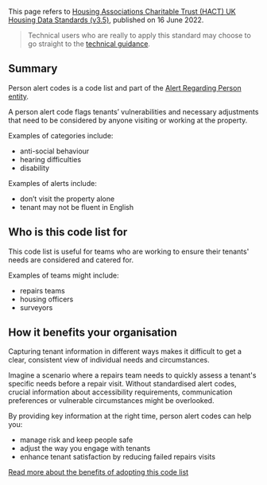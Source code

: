 This page refers to [Housing Associations Charitable Trust (HACT) UK Housing Data Standards (v3.5)](https://hact.org.uk/tools-and-services/uk-housing-data-standards/), published on 16 June 2022\.

> Technical users who are really to apply this standard may choose to go straight to the [technical guidance](https://housing-data-standards.netlify.app/standards/technical-guidance-for-person-alert-codes/).

## Summary

Person alert codes is a code list and part of the [Alert Regarding Person entity](https://hact.org.uk/tools-and-services/uk-housing-data-standards/).

A person alert code flags tenants’ vulnerabilities and necessary adjustments that need to be considered by anyone visiting or working at the property.

Examples of categories include:

* anti-social behaviour  
* hearing difficulties  
* disability 

Examples of alerts include:

* don’t visit the property alone  
* tenant may not be fluent in English

## Who is this code list for

This code list is useful for teams who are working to ensure their tenants' needs are considered and catered for.

Examples of teams might include:

* repairs teams  
* housing officers  
* surveyors

## How it benefits your organisation

Capturing tenant information in different ways makes it difficult to get a clear, consistent view of individual needs and circumstances.

Imagine a scenario where a repairs team needs to quickly assess a tenant's specific needs before a repair visit. Without standardised alert codes, crucial information about accessibility requirements, communication preferences or vulnerable circumstances might be overlooked.

By providing key information at the right time, person alert codes can help you:

* manage risk and keep people safe  
* adjust the way you engage with tenants  
* enhance tenant satisfaction by reducing failed repairs visits

[Read more about the benefits of adopting this code list](http://xx)
